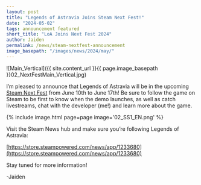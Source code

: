 ```yaml
---
layout: post
title: "Legends of Astravia Joins Steam Next Fest!"
date: "2024-05-02"
tags: announcement featured
short_title: "LoA Joins Next Fest 2024"
author: Jaiden
permalink: /news/steam-nextfest-announcement
image_basepath: "/images/news/2024/may/"
---
```


![Main_Vertical]({{ site.content_url }}{{ page.image_basepath }}02_NextFestMain_Vertical.jpg)

I’m pleased to announce that Legends of Astravia will be in the upcoming [Steam Next Fest](https://store.steampowered.com/sale/nextfest) from June 10th to June 17th! Be sure to follow the game on Steam to be first to know when the demo launches, as well as catch livestreams, chat with the developer (me!) and learn more about the game.

{% include image.html page=page image='02_SS1_EN.png' %}

Visit the Steam News hub and make sure you’re following Legends of Astravia:

[https://store.steampowered.com/news/app/1233680](https://store.steampowered.com/news/app/1233680)

Stay tuned for more information!

-Jaiden



